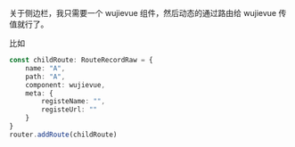 
关于侧边栏，我只需要一个 wujievue 组件，然后动态的通过路由给 wujievue 传值就行了。

比如

```ts
const childRoute: RouteRecordRaw = {
    name: "A",
    path: "A",
    component: wujievue,
    meta: {
        registeName: "",
        registeUrl: ""
    }
}
router.addRoute(childRoute)
```